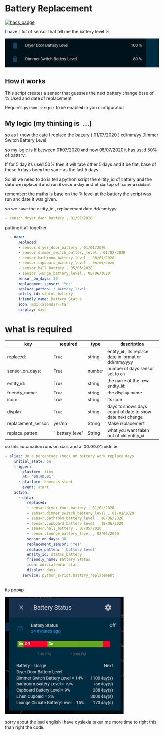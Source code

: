 # Battery Replacement

[![hacs_badge](https://img.shields.io/badge/HACS-Default-orange.svg?style=for-the-badge)](https://github.com/custom-components/hacs)

I have a lot of sensor that tell me the battery level % 

![battery](https://github.com/MYLE-01/battery_replacement/blob/master/img/battery_level.PNG)


## How it works
This script creates a sensor that guesses the next battery change base of % Used and date of replacement

Requires `python_script:` to be enabled in you configuration


## My logic (my thinking is ....)
so as I know the date I replace the battery ( 01/07/2020 ) dd/mm/yy  Dimmer Switch Battery Level

so my logic is
If between 01/07/2020 and now 06/07/2020 it has used 50% of battery.

If for 5 day its used 50% then it will take other 5 days and it be flat. base of these 5 days been the same as the last 5 days 

So all we need to do is tell a python script the entity_id of battery and the date we replace it 
and run it once a day and at startup of home assistant

remember: the maths is base on the % level at the battery the script was run and date it was given.
 
so we have the entity_id , replacement date dd/mm/yyy
```yaml
- sensor.dryer_door_battery , 01/01/2020
```

putting it all together

```yaml
  - data:
      replaced:
      - sensor.dryer_door_battery , 01/01/2020
      - sensor.dimmer_switch_battery_level , 01/02/2020
      - sensor.bathroom_battery_level , 08/06/2020
      - sensor.cupboard_battery_level , 08/06/2020
      - sensor.hall_battery , 05/05/2020
      - sensor.lounge_battery_level , 08/06/2020
      sensor_on_days: 30
      replacement_sensor: 'Yes'
      replace_patten: '_battery_level'
      entity_id: status_battery
      friendly_name: Battery Status 
      icon: mdi:calendar-star
      display: days
```

# what is required

key | required | type | description
-- | -- | -- | --
replaced: | True | string | entity_id , its replace date in format or dd/mm/yyyy 
sensor_on_days: | True |number| number of days sensor set to on
entity_id: |True|string| the name of the new entity_id:
friendly_name:| True| string|the display name
icon: | True | string | its icon 
display: | True | string | days to shows days count of date to show date next change
replacement_sensor: | yes/no | String | Make replacement 
replace_patten: | '_battery_level' | String | what you want taken out of old entity_id

so this automation runs on start and at 00:00:01 midnite

```yaml
- alias: Do a percentage check on battery work replace days
    initial_state: on
    trigger:
      - platform: time
        at: '00:00:01'
      - platform: homeassistant
        event: start
    action:
      - data:
          replaced:
          - sensor.dryer_door_battery , 01/01/2020
          - sensor.dimmer_switch_battery_level , 01/02/2020
          - sensor.bathroom_battery_level , 08/06/2020
          - sensor.cupboard_battery_level , 08/06/2020
          - sensor.hall_battery , 05/05/2020
          - sensor.lounge_battery_level , 08/06/2020
          sensor_on_days: 30
          replacement_sensor: 'Yes'
          replace_patten: '_battery_level'
          entity_id: status_battery
          friendly_name: Battery Status 
          icon: mdi:calendar-star
          display: days
        service: python_script.battery_replacement
        
```        

its popup

![battery](https://github.com/MYLE-01/battery_replacement/blob/master/img/popup.PNG)


sorry about the bad english i have dyslexia taken me more time to right this than right the code.
